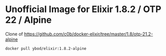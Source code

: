 # Unofficial Image for Elixir 1.8.2 / OTP 22 / Alpine

Clone of https://github.com/c0b/docker-elixir/tree/master/1.8/otp-21.2-alpine

`docker pull ybod/elixir:1.8.2-alpine`
